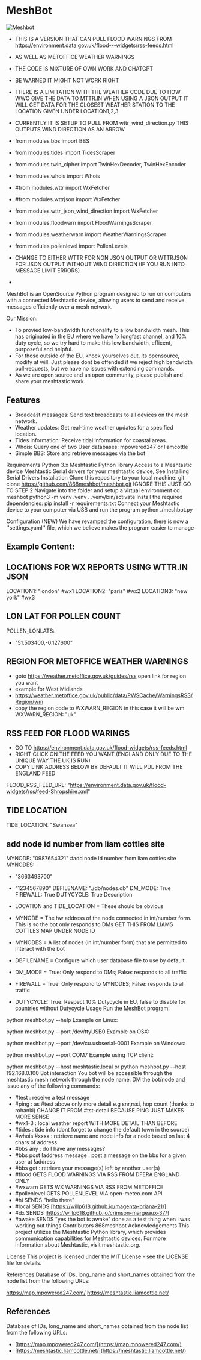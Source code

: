 # MeshBot

![Meshbot](./img/meshbot.png)



- THIS IS A VERSION THAT CAN PULL FLOOD WARNINGS FROM https://environment.data.gov.uk/flood---widgets/rss-feeds.html 
- AS WELL AS METOFFICE WEATHER WARNINGS 
- THE CODE IS MIXTURE OF OWN WORK AND CHATGPT 
- BE WARNED IT MIGHT NOT WORK RIGHT
- THERE IS A LIMITATION WITH THE WEATHER CODE DUE TO HOW WWO GIVE THE DATA TO MTTR.IN WHEN USING A JSON OUTPUT IT WILL GET DATA FOR THE CLOSEST WEATHER STATION TO THE LOCATION GIVEN UNDER LOCATION1,2,3 
- CURRENTLY IT IS SETUP TO PULL FROM wttr_wind_direction.py THIS OUTPUTS WIND DIRECTION AS AN ARROW
- from modules.bbs import BBS
- from modules.tides import TidesScraper
- from modules.twin_cipher import TwinHexDecoder, TwinHexEncoder
- from modules.whois import Whois
- #from modules.wttr import WxFetcher
- #from modules.wttrjson import WxFetcher
- from modules.wttr_json_wind_direction import WxFetcher
- from modules.floodwarn import FloodWarningsScraper
- from modules.weatherwarn import WeatherWarningsScraper
- from modules.pollenlevel import PollenLevels

- CHANGE TO EITHER WTTR FOR NON JSON OUTPUT OR WTTRJSON FOR JSON OUTPUT WITHOUT WIND DIRECTION (IF YOU RUN INTO MESSAGE LIMIT ERRORS) 
- 

MeshBot is an OpenSource Python program designed to run on computers with a connected Meshtastic device, allowing users to send and receive messages efficiently over a mesh network.

Our Mission: 
 - To provied low-bandwidth functionality to a low bandwidth mesh.  This has originated in the EU where we have 1x longfast channel, and 10% duty cycle, so we try hard to make this low bandwidth, efficent, purposeful and helpful.  
 - For those outside of the EU, knock yourselves out, its opensource, modify at will. Just please dont be offended if we reject high bandwidth pull-requests, but we have no issues with extending commands.
 - As we are open source and an open community, please publish and share your meshtastic work. 

## Features

- Broadcast messages: Send text broadcasts to all devices on the mesh network.
- Weather updates: Get real-time weather updates for a specified location.
- Tides information: Receive tidal information for coastal areas.
- Whois: Query one of two User databases: mpowered247 or liamcottle
- Simple BBS: Store and retrieve messages via the bot

Requirements
Python 3.x
Meshtastic Python library
Access to a Meshtastic device Meshtastic
Serial drivers for your meshtastic device, See Installing Serial Drivers
Installation
Clone this repository to your local machine:
git clone https://github.com/868meshbot/meshbot.git   IGNORE THIS JUST GO TO STEP 2
Navigate into the folder and setup a virtual environment
cd meshbot
python3 -m venv .venv
. .venv/bin/activate
Install the required dependencies:
pip install -r requirements.txt
Connect your Meshtastic device to your computer via USB and run the program
python ./meshbot.py


Configuration (NEW)
We have revamped the configuration, there is now a ''settings.yaml'' file, which we believe makes the program easier to manage

## Example Content:

## LOCATIONS FOR WX REPORTS USING WTTR.IN JSON 
LOCATION1: "london" #wx1
LOCATION2: "paris" #wx2
LOCATION3: "new york" #wx3

## LON LAT FOR POLLEN COUNT
POLLEN_LONLATS:
  - "51.503400,-0.127600"

## REGION FOR METOFFICE WEATHER WARNINGS 
- goto https://weather.metoffice.gov.uk/guides/rss open link for region you want
- example for West Midlands
- https://weather.metoffice.gov.uk/public/data/PWSCache/WarningsRSS/Region/wm
- copy the region code to WXWARN_REGION in this case it will be wm
WXWARN_REGION: "uk"

## RSS FEED FOR FLOOD WARINGS 
- GO TO https://environment.data.gov.uk/flood-widgets/rss-feeds.html 
- RIGHT CLICK ON THE FEED YOU WANT (ENGLAND ONLY DUE TO THE UNIQUE WAY THE UK IS RUN)
- COPY LINK ADDRESS BELOW BY DEFAULT IT WILL PUL FROM THE ENGLAND FEED    

FLOOD_RSS_FEED_URL: "https://environment.data.gov.uk/flood-widgets/rss/feed-Shropshire.xml"

## TIDE LOCATION
TIDE_LOCATION: "Swansea"


## add node id number from liam cottles site
MYNODE: "0987654321" #add node id number from liam cottles site 
MYNODES:
  - "3663493700"
  - "1234567890"
DBFILENAME: "./db/nodes.db"
DM_MODE: True
FIREWALL: True
DUTYCYCLE: True
Description

- LOCATION and TIDE_LOCATION = These should be obvious
- MYNODE = The hw address of the node connected in int/number form. This is so the bot only responds to DMs GET THIS FROM LIAMS COTTLES MAP UNDER NODE ID
- MYNODES = A list of nodes (in int/number form) that are permitted to interact with the bot
- DBFILENAME = Configure which user database file to use by default
- DM_MODE = True: Only respond to DMs; False: responds to all traffic
- FIREWALL = True: Only respond to MYNODES; False: responds to all traffic
- DUTYCYCLE: True: Respect 10% Dutycycle in EU, false to disable for countries without Dutycycle
Usage
Run the MeshBot program:

python meshbot.py --help
Example on Linux:

python meshbot.py --port /dev/ttyUSB0
Example on OSX:

python meshbot.py --port /dev/cu.usbserial-0001
Example on Windows:

python meshbot.py --port COM7
Example using TCP client:

python meshbot.py --host meshtastic.local
or
python meshbot.py --host 192.168.0.100
Bot interaction
You bot will be accessible through the meshtastic mesh network through the node name. 
DM the bot/node and issue any of the following commands:

- #test : receive a test message 
- #ping : as #test above only more detail e.g snr,rssi, hop count (thanks to rohanki) CHANGE IT FROM #tst-detail BECAUSE PING JUST MAKES MORE SENSE
- #wx1-3 : local weather report WITH MORE DETAIL THAN BEFORE
- #tides : tide info (dont forget to change the default town in the source)
- #whois #xxxx : retrieve name and node info for a node based on last 4 chars of address
- #bbs any : do I have any messages?
- #bbs post !address message : post a message on the bbs for a given user at !address
- #bbs get : retrieve your message(s) left by another user(s)
- #flood GETS FLOOD WARNINGS VIA RSS FROM DFERA ENGLAND ONLY 
- #wxwarn GETS WX WARNINGS VIA RSS FROM METOFFICE
- #pollenlevel GETS POLLENLEVEL VIA open-meteo.com API
- #hi SENDS "hello there"
- #local SENDS [https://willp618.github.io/magenta-briana-21/]
- #dx SENDS [https://willp618.github.io/crimson-margeaux-37/]
- #awake SENDS "yes the bot is awake" done as a test thing when i was working out things
Contributors
868meshbot
Acknowledgements
This project utilizes the Meshtastic Python library, which provides communication capabilities for Meshtastic devices. For more information about Meshtastic, visit meshtastic.org.

License
This project is licensed under the MIT License - see the LICENSE file for details.

References
Database of IDs, long_name and short_names obtained from the node list from the following URLs:

https://map.mpowered247.com/
https://meshtastic.liamcottle.net/
## References

Database of IDs, long_name and short_names obtained from the node list from the following URLs:

- [https://map.mpowered247.com/](https://map.mpowered247.com/)
- [https://meshtastic.liamcottle.net/](https://meshtastic.liamcottle.net/)
